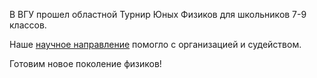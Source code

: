 В ВГУ прошел областной Турнир Юных Физиков для школьников 7-9 классов.

Наше [научное направление](https://vk.com/rubicon_vsu) помогло с организацией и судейством.

Готовим новое поколение физиков!